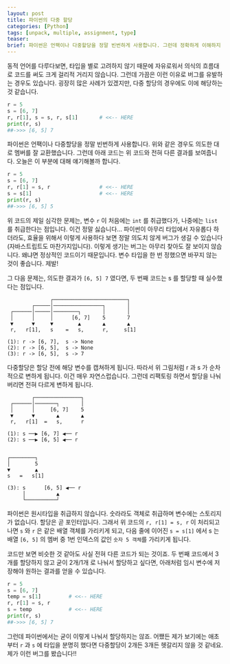 ```yaml
---
layout: post
title: 파이썬의 다중 할당
categories: [Python]
tags: [unpack, multiple, assignment, type]
teaser:
brief: 파이썬은 언팩이나 다중할당을 정말 빈번하게 사용합니다. 그런데 정확하게 이해하지 않고 사용하면 의도치 않은 결과가 나올 수 있습니다. 이번에는 타입 혼용과 다중할당 시 실수하게 되는 사례를 살펴보겠습니다.
---
```


동적 언어를 다루다보면, 타입을 별로 고려하지 않기 때문에 자유로워서 의식의 흐름대로 코드를 써도 크게 걸리적 거리지 않습니다. 그런데 가끔은 이런 이유로 버그를 유발하는 경우도 있습니다. 굉장히 많은 사례가 있겠지만, 다중 할당의 경우에도 이에 해당하는 것 같습니다.

```python
r = 5
s = [6, 7]
r, r[1], s = s, r, s[1]       # <<-- HERE
print(r, s)
##->>> [6, 5] 7
```

파이썬은 언팩이나 다중할당을 정말 빈번하게 사용합니다. 위와 같은 경우도 의도한 대로 멤버를 잘 교환했습니다. 그런데 아래 코드는 위 코드와 전혀 다른 결과를 보여줍니다. 오늘은 이 부분에 대해 얘기해볼까 합니다.

```python
r = 5
s = [6, 7]
r, r[1] = s, r                # <<-- HERE
s = s[1]                      # <<-- HERE
print(r, s)
##->>> [6, 5] 5
```

위 코드의 제일 심각한 문제는, 변수 `r` 이 처음에는 `int` 를 취급했다가, 나중에는 `list` 를 취급한다는 점입니다. 이건 정말 싫습니다... 파이썬이 아무리 타입에서 자유롭다 하더라도, 효율을 위해서 이렇게 사용하다 보면 정말 의도치 않게 버그가 생길 수 있습니다(자바스트립트도 마찬가지입니다). 이렇게 생기는 버그는 아무리 찾아도 잘 보이지 않습니다. 왜냐면 정상적인 코드이기 때문입니다. 변수 타입을 한 번 정했으면 바꾸지 않는 것이 좋습니다. 제발!

그 다음 문제는, 의도한 결과가 `[6, 5] 7` 였다면, 두 번째 코드는 s 를 할당할 때 실수했다는 점입니다.

```
              ┌────────────────────────┐
        ┌─────│────────────────┐       │
 ┌──────│─────│────────┐       │       │
 │      │     │      [6, 7]    5       7
 ▼      ▼     ▼        ▲       ▲       ▲
 r,   r[1],   s    =   s,      r,     s[1]

(1): r -> [6, 7],  s -> None
(2): r -> [6, 5],  s -> None
(3): r -> [6, 5],  s -> 7
```

다중할당은 할당 전에 해당 변수를 캡쳐하게 됩니다. 따라서 위 그림처럼 r 과 s 가 순차적으로 변하게 됩니다. 이건 매우 자연스럽습니다. 그런데 리팩토링 하면서 할당을 나눠버리면 전혀 다르게 변하게 됩니다.

```
        ┌───────────────┐
 ┌──────│───────┐       │
 │      │     [6, 7]    5
 ▼      ▼       ▲       ▲
 r,   r[1]  =   s,      r

(1): s ──▶ [6, 7] ◀── r
(2): s ──▶ [6, 5] ◀── r


┌────────┐
│        5
▼        ▲
s   =   s[1]

(3): s      [6, 5] ◀── r
     │          ▲
     └──────────┘
```

파이썬은 원시타입을 취급하지 않습니다. 숫라라도 객체로 취급하며 변수에는 스토리지가 없습니다. 할당은 곧 포인터입니다. 그래서 위 코드의 `r, r[1] = s, r` 이 처리되고 나면 `s` 와 `r` 은 같은 배열 객체를 가리키게 되고, 다음 줄에 이어진 `s = s[1]` 에서 s 는 배열 `[6, 5]` 의 멤버 중 1번 인덱스의 값인 `숫자 5 객체`를 가리키게 됩니다.

코드만 보면 비슷한 것 같아도 사실 전혀 다른 코드가 되는 것이죠. 두 번째 코드에서 3개를 할당하지 않고 굳이 2개/1개 로 나눠서 할당하고 싶다면, 아래처럼 임시 변수에 저장해야 원하는 결과를 얻을 수 있습니다.

```python
r = 5
s = [6, 7]
temp = s[1]         # <<-- HERE
r, r[1] = s, r
s = temp            # <<-- HERE
print(r, s)
##->>> [6, 5] 7
```

그런데 파이썬에서는 굳이 이렇게 나눠서 할당하지는 않죠. 어쨌든 제가 보기에는 애초부터 `r` 과 `s` 에 타입을 분명히 했다면 다중할당이 2개든 3개든 헷갈리지 않을 것 같네요. 제가 이런 버그를 봤습니다!!

